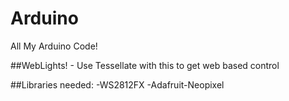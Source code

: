 # Arduino
All My Arduino Code!


##WebLights! - Use Tessellate with this to get web based control

##Libraries needed:
-WS2812FX
-Adafruit-Neopixel
